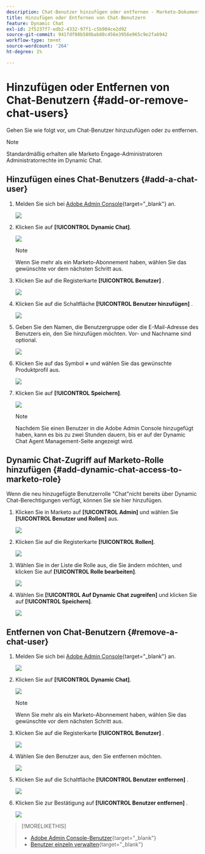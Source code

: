 ```yaml
---
description: Chat-Benutzer hinzufügen oder entfernen - Marketo-Dokumente - Produktdokumentation
title: Hinzufügen oder Entfernen von Chat-Benutzern
feature: Dynamic Chat
exl-id: 2f5237f7-edb2-4332-97f1-c5b904ce2d92
source-git-commit: 941fdf08b580bab80c456e3956e965c9e2fa6942
workflow-type: tm+mt
source-wordcount: '264'
ht-degree: 1%

---
```


# Hinzufügen oder Entfernen von Chat-Benutzern {#add-or-remove-chat-users}

Gehen Sie wie folgt vor, um Chat-Benutzer hinzuzufügen oder zu entfernen.

>[!NOTE]
>
>Standardmäßig erhalten alle Marketo Engage-Administratoren Administratorrechte im Dynamic Chat.

## Hinzufügen eines Chat-Benutzers {#add-a-chat-user}

1. Melden Sie sich bei [Adobe Admin Console](https://adminconsole.adobe.com/){target="_blank"} an.

   ![](assets/add-or-remove-chat-users-1.png)

1. Klicken Sie auf **[!UICONTROL Dynamic Chat]**.

   ![](assets/add-or-remove-chat-users-2.png)

   >[!NOTE]
   >
   >Wenn Sie mehr als ein Marketo-Abonnement haben, wählen Sie das gewünschte vor dem nächsten Schritt aus.

1. Klicken Sie auf die Registerkarte **[!UICONTROL Benutzer]** .

   ![](assets/add-or-remove-chat-users-3.png)

1. Klicken Sie auf die Schaltfläche **[!UICONTROL Benutzer hinzufügen]** .

   ![](assets/add-or-remove-chat-users-4.png)

1. Geben Sie den Namen, die Benutzergruppe oder die E-Mail-Adresse des Benutzers ein, den Sie hinzufügen möchten. Vor- und Nachname sind optional.

   ![](assets/add-or-remove-chat-users-5.png)

1. Klicken Sie auf das Symbol **+** und wählen Sie das gewünschte Produktprofil aus.

   ![](assets/add-or-remove-chat-users-6.png)

1. Klicken Sie auf **[!UICONTROL Speichern]**.

   ![](assets/add-or-remove-chat-users-7.png)

   >[!NOTE]
   >
   >Nachdem Sie einen Benutzer in die Adobe Admin Console hinzugefügt haben, kann es bis zu zwei Stunden dauern, bis er auf der Dynamic Chat Agent Management-Seite angezeigt wird.

## Dynamic Chat-Zugriff auf Marketo-Rolle hinzufügen {#add-dynamic-chat-access-to-marketo-role}

Wenn die neu hinzugefügte Benutzerrolle &quot;Chat&quot;nicht bereits über Dynamic Chat-Berechtigungen verfügt, können Sie sie hier hinzufügen.

1. Klicken Sie in Marketo auf **[!UICONTROL Admin]** und wählen Sie **[!UICONTROL Benutzer und Rollen]** aus.

   ![](assets/add-or-remove-chat-users-8.png)

1. Klicken Sie auf die Registerkarte **[!UICONTROL Rollen]**.

   ![](assets/add-or-remove-chat-users-9.png)

1. Wählen Sie in der Liste die Rolle aus, die Sie ändern möchten, und klicken Sie auf **[!UICONTROL Rolle bearbeiten]**.

   ![](assets/add-or-remove-chat-users-10.png)

1. Wählen Sie **[!UICONTROL Auf Dynamic Chat zugreifen]** und klicken Sie auf **[!UICONTROL Speichern]**.

   ![](assets/add-or-remove-chat-users-11.png)

## Entfernen von Chat-Benutzern {#remove-a-chat-user}

1. Melden Sie sich bei [Adobe Admin Console](https://adminconsole.adobe.com/){target="_blank"} an.

   ![](assets/add-or-remove-chat-users-12.png)

1. Klicken Sie auf **[!UICONTROL Dynamic Chat]**.

   ![](assets/add-or-remove-chat-users-13.png)

   >[!NOTE]
   >
   >Wenn Sie mehr als ein Marketo-Abonnement haben, wählen Sie das gewünschte vor dem nächsten Schritt aus.

1. Klicken Sie auf die Registerkarte **[!UICONTROL Benutzer]** .

   ![](assets/add-or-remove-chat-users-14.png)

1. Wählen Sie den Benutzer aus, den Sie entfernen möchten.

   ![](assets/add-or-remove-chat-users-15.png)

1. Klicken Sie auf die Schaltfläche **[!UICONTROL Benutzer entfernen]** .

   ![](assets/add-or-remove-chat-users-16.png)

1. Klicken Sie zur Bestätigung auf **[!UICONTROL Benutzer entfernen]** .

   ![](assets/add-or-remove-chat-users-17.png)

>[!MORELIKETHIS]
>
>* [Adobe Admin Console-Benutzer](https://helpx.adobe.com/de/enterprise/using/users.html){target="_blank"}
>* [Benutzer einzeln verwalten](https://helpx.adobe.com/enterprise/using/manage-users-individually.html){target="_blank"}
